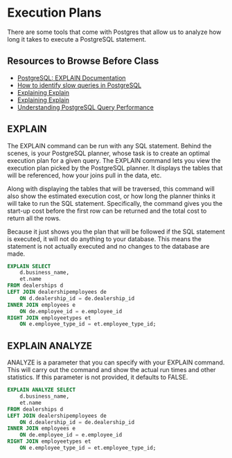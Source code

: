 # Execution Plans

There are some tools that come with Postgres that allow us to analyze how long it takes to execute a PostgreSQL statement.

## Resources to Browse Before Class

- [PostgreSQL: EXPLAIN Documentation](https://www.postgresql.org/docs/current/sql-explain.html)
- [How to identify slow queries in PostgreSQL](https://dev.to/pythonmeister/how-to-identify-slow-queries-in-postgresql-4igk)
- [Explaining Explain](https://wiki.postgresql.org/images/4/45/Explaining_EXPLAIN.pdf)
- [Explaining Explain](https://www.slideshare.net/xzilla/explaining-explain-227529779)
- [Understanding PostgreSQL Query Performance](https://pgdash.io/blog/understanding-postgres-query-performance.html)

## EXPLAIN

The EXPLAIN command can be run with any SQL statement. Behind the scenes, is your PostgreSQL planner, whose task is to create an optimal execution plan for a given query. The EXPLAIN command lets you view the execution plan picked by the PostgreSQL planner. It displays the tables that will be referenced, how your joins pull in the data, etc.

Along with displaying the tables that will be traversed, this command will also show the estimated execution cost, or how long the planner thinks it will take to run the SQL statement. Specifically, the command gives you the start-up cost before the first row can be returned and the total cost to return all the rows.

Because it just shows you the plan that will be followed if the SQL statement is executed, it will not do anything to your database. This means the statement is not actually executed and no changes to the database are made.

```sql
EXPLAIN SELECT
	d.business_name,
	et.name
FROM dealerships d
LEFT JOIN dealershipemployees de
	ON d.dealership_id = de.dealership_id
INNER JOIN employees e
	ON de.employee_id = e.employee_id
RIGHT JOIN employeetypes et
	ON e.employee_type_id = et.employee_type_id;
```


## EXPLAIN ANALYZE

ANALYZE is a parameter that you can specify with your EXPLAIN command. This will carry out the command and show the actual run times and other statistics. If this parameter is not provided, it defaults to FALSE.

```sql
EXPLAIN ANALYZE SELECT
	d.business_name,
	et.name
FROM dealerships d
LEFT JOIN dealershipemployees de
	ON d.dealership_id = de.dealership_id
INNER JOIN employees e
	ON de.employee_id = e.employee_id
RIGHT JOIN employeetypes et
	ON e.employee_type_id = et.employee_type_id;
```
